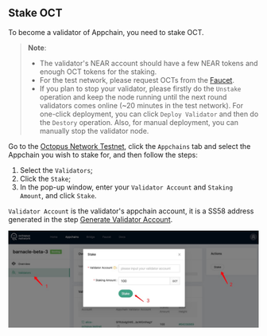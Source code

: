 ## Stake OCT

To become a validator of Appchain, you need to stake OCT.

> **Note**: 
>
> * The validator's NEAR account should have a few NEAR tokens and enough OCT tokens for the staking.
> * For the test network, please request OCTs from the [Faucet](https://faucet.testnet.oct.network/).
> * If you plan to stop your validator, please firstly do the `Unstake` operation and keep the node running until the next round validators comes online (~20 minutes in the test network). For one-click deployment, you can click `Deploy Validator` and then do the `Destory` operation. Also, for manual deployment, you can manually stop the validator node.

Go to the [Octopus Network Testnet](https://testnet.oct.network/), click the `Appchains` tab and select the Appchain you wish to stake for, and then follow the steps:

1. Select the `Validators`;
2. Click the `Stake`; 
3. In the pop-up window, enter your `Validator Account` and `Staking Amount`, and click `Stake`.

`Validator Account` is the validator's appchain account, it is a SS58 address generated in the step [Generate Validator Account](./validator-generate-keys.md).

![stake](../maintain/validator_stake.jpg)
